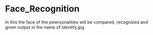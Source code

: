 # Face_Recognition

In this the face of the pewrsonalities will be compared, recognized and given output in the name of identify.jpg
